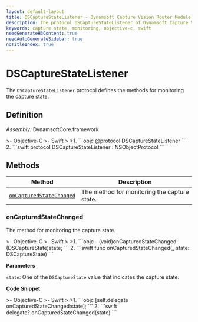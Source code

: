 ```yaml
---
layout: default-layout
title: DSCaptureStateListener - Dynamsoft Capture Vision Router Module iOS Edition API Reference
description: The protocol DSCaptureStateListener of Dynamsoft Capture Vision Router Module defines the methods for monitoring the capture state.
keywords: capture state, monitoring, objective-c, swift
needGenerateH3Content: true
needAutoGenerateSidebar: true
noTitleIndex: true
---
```


# DSCaptureStateListener

The `DSCaptureStateListener` protocol defines the methods for monitoring the capture state.

## Definition

*Assembly:* DynamsoftCore.framework

<div class="sample-code-prefix"></div>
>- Objective-C
>- Swift
>
>1. 
```objc
@protocol DSCaptureStateListener <NSObject>
```
2. 
```swift
protocol DSCaptureStateListener : NSObjectProtocol
```

## Methods

| Method | Description |
|------- |-------------|
| [`onCapturedStateChanged`](#oncapturedstatechanged) | The method for monitoring the capture state. |

### onCapturedStateChanged

The method for monitoring the capture state.

<div class="sample-code-prefix"></div>
>- Objective-C
>- Swift
>
>1. 
```objc
- (void)onCapturedStateChanged:(DSCaptureState)state;
```
2. 
```swift
func onCapturedStateChanged(_ state: DSCaptureState)
```

**Parameters**

`state`: One of the `DSCaptureState` value that indicates the capture state.

**Code Snippet**

<div class="sample-code-prefix"></div>
>- Objective-C
>- Swift
>
>1. 
```objc
[self.delegate onCapturedStateChanged:state];
```
2. 
```swift
delegate?.onCapturedStateChanged(state)
```